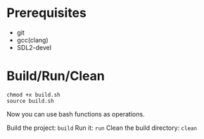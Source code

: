 # Prerequisites
- git
- gcc(clang)
- SDL2-devel

# Build/Run/Clean
```
chmod +x build.sh
source build.sh
```

Now you can use bash functions as operations.

Build the project: `build`
Run it: `run`
Clean the build directory: `clean`
